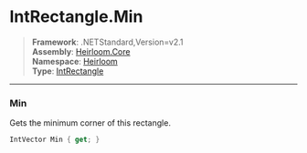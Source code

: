 # IntRectangle.Min

> **Framework**: .NETStandard,Version=v2.1  
> **Assembly**: [Heirloom.Core][0]  
> **Namespace**: [Heirloom][0]  
> **Type**: [IntRectangle][1]  

--------------------------------------------------------------------------------

### Min

Gets the minimum corner of this rectangle.

```cs
IntVector Min { get; }
```

[0]: ..\Heirloom.Core.md
[1]: Heirloom.IntRectangle.md

